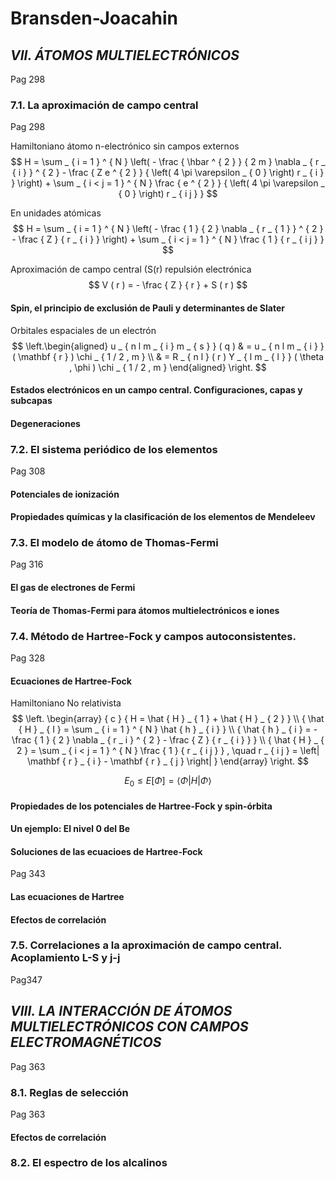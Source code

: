 
# Bransden-Joacahin

## *VII. ÁTOMOS MULTIELECTRÓNICOS*
Pag 298

### 7.1. La aproximación de campo central
Pag 298

Hamiltoniano átomo n-electrónico sin campos externos
$$
H = \sum _ { i = 1 } ^ { N } \left( - \frac { \hbar ^ { 2 } } { 2 m } \nabla _ { r _ { i } } ^ { 2 } - \frac { Z e ^ { 2 } } { \left( 4 \pi \varepsilon _ { 0 } \right) r _ { i } } \right) + \sum _ { i < j = 1 } ^ { N } \frac { e ^ { 2 } } { \left( 4 \pi \varepsilon _ { 0 } \right) r _ { i j } }
$$

En unidades atómicas
$$
H = \sum _ { i = 1 } ^ { N } \left( - \frac { 1 } { 2 } \nabla _ { r _ { 1 } } ^ { 2 } - \frac { Z } { r _ { i } } \right) + \sum _ { i < j = 1 } ^ { N } \frac { 1 } { r _ { i j } }
$$

Aproximación de campo central (S(r) repulsión electrónica
$$
V ( r ) = - \frac { Z } { r } + S ( r )
$$


#### Spin, el principio de exclusión de Pauli y determinantes de Slater

Orbitales espaciales de un electrón
$$
\left.\begin{aligned} u _ { n l m _ { i } m _ { s } } ( q ) & = u _ { n l m _ { i } } ( \mathbf { r } ) \chi _ { 1 / 2 , m } \\ & = R _ { n l } ( r ) Y _ { l m _ { l } } ( \theta , \phi ) \chi _ { 1 / 2 , m } \end{aligned} \right.
$$

#### Estados electrónicos en un campo central. Configuraciones, capas y subcapas
#### Degeneraciones

### 7.2. El sistema periódico de los elementos
Pag 308
#### Potenciales de ionización
#### Propiedades químicas y la clasificación de los elementos de Mendeleev

### 7.3. El modelo de átomo de Thomas-Fermi
Pag 316
#### El gas de electrones de Fermi
#### Teoría de Thomas-Fermi para átomos multielectrónicos e iones


### 7.4. Método de Hartree-Fock y campos autoconsistentes.
Pag 328
#### Ecuaciones de Hartree-Fock

Hamiltoniano No relativista
$$
\left. \begin{array} { c } { H = \hat { H } _ { 1 } + \hat { H } _ { 2 } } \\ { \hat { H } _ { I } = \sum _ { i = 1 } ^ { N } \hat { h } _ { i } } \\ { \hat { h } _ { i } = - \frac { 1 } { 2 } \nabla _ { r _ i } ^ { 2 } - \frac { Z } { r _ { i } } } \\ { \hat { H } _ { 2 } = \sum _ { i < j = 1 } ^ { N } \frac { 1 } { r _ { i j } } , \quad r _ { i j } = \left| \mathbf { r } _ { i } - \mathbf { r } _ { j } \right| } \end{array} \right.
$$

$$
E _ { 0 } \leq E [ \Phi ] = \langle \Phi | H | \Phi \rangle
$$

#### Propiedades de los potenciales de Hartree-Fock y spin-órbita

#### Un ejemplo: El nivel 0 del Be
#### Soluciones de las ecuacioes de Hartree-Fock
Pag 343
#### Las ecuaciones de Hartree
#### Efectos de correlación

### 7.5. Correlaciones a la aproximación de campo central. Acoplamiento L-S y j-j
Pag347


## *VIII. LA INTERACCIÓN DE ÁTOMOS MULTIELECTRÓNICOS CON CAMPOS ELECTROMAGNÉTICOS*
Pag 363

### 8.1. Reglas de selección
Pag 363
#### Efectos de correlación
### 8.2. El espectro de los alcalinos
